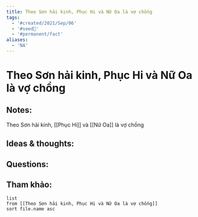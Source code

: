 ```yaml
---
title: Theo Sơn hải kinh, Phục Hi và Nữ Oa là vợ chồng
tags:
  - '#created/2021/Sep/06'
  - '#seed🥜'
  - '#permanent/fact'
aliases:
  - 'NA'
---
```

# Theo Sơn hải kinh, Phục Hi và Nữ Oa là vợ chồng

## Notes:
Theo Sơn hải kinh, [[Phục Hi]] và [[Nữ Oa]] là vợ chồng

## Ideas & thoughts:

## Questions:


## Tham khảo:
```dataview
list
from [[Theo Sơn hải kinh, Phục Hi và Nữ Oa là vợ chồng]]
sort file.name asc
```